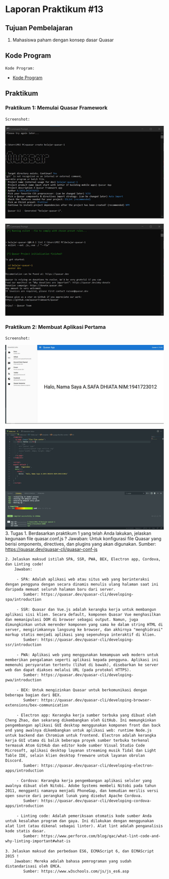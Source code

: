 # Laporan Praktikum #13

## Tujuan Pembelajaran

1. Mahasiswa paham dengan konsep dasar Quasar

## Kode Program

`Kode Program:`

- [Kode Program](../../src/13_Pengenalan_Quasar_Framework/firebase-app)

## Praktikum

### Praktikum 1: Memulai Quasar Framework

`Screenshot:`

![Praktikum ](img/buat1.JPG)

![Praktikum ](img/buat2.JPG)




### Praktikum 2: Membuat Aplikasi Pertama

`Screenshot:`

![Praktikum 2](img/hasil2.jpg)

![Praktikum ](img/index.jpg)
3. Tugas
    1. Berdasarkan praktikum 1 yang telah Anda lakukan, jelaskan kegunaan file quasar.conf.js ?
        Jawaban: Untuk konfigurasi file Quasar yang berisi omponents, directives, dan plugins yang akan digunakan.
        Sumber: https://quasar.dev/quasar-cli/quasar-conf-js

    2. Jelaskan maksud istilah SPA, SSR, PWA, BEX, Electron app, Cordova, dan Linting code!
        Jawaban:
        
         - SPA: Adalah aplikasi web atau situs web yang berinteraksi dengan pengguna dengan secara dinamis menulis ulang halaman saat ini daripada memuat seluruh halaman baru dari server.
            Sumber: https://quasar.dev/quasar-cli/developing-spa/introduction
        
         - SSR: Quasar dan Vue.js adalah kerangka kerja untuk membangun aplikasi sisi klien. Secara default, komponen Quasar Vue menghasilkan dan memanipulasi DOM di browser sebagai output. Namun, juga dimungkinkan untuk merender komponen yang sama ke dalam string HTML di server, mengirimkannya langsung ke browser, dan akhirnya "menghidrasi" markup statis menjadi aplikasi yang sepenuhnya interaktif di klien.
            Sumber: https://quasar.dev/quasar-cli/developing-ssr/introduction
        
         - PWA: Aplikasi web yang menggunakan kemampuan web modern untuk memberikan pengalaman seperti aplikasi kepada pengguna. Aplikasi ini memenuhi persyaratan tertentu (lihat di bawah), disebarkan ke server web dan dapat diakses melalui URL (pada protokol HTTPS).
            Sumber: https://quasar.dev/quasar-cli/developing-pwa/introduction
        
         - BEX: Untuk mengizinkan Quasar untuk berkomunikasi dengan beberapa bagian dari BEX.
            Sumber: https://quasar.dev/quasar-cli/developing-browser-extensions/bex-communication
        
         - Electron app: Kerangka kerja sumber terbuka yang dibuat oleh Cheng Zhao, dan sekarang dikembangkan oleh GitHub. Ini memungkinkan pengembangan aplikasi GUI desktop menggunakan komponen front dan back end yang awalnya dikembangkan untuk aplikasi web: runtime Node.js untuk backend dan Chromium untuk frontend. Electron adalah kerangka kerja GUI utama di balik beberapa proyek sumber terbuka terkenal termasuk Atom GitHub dan editor kode sumber Visual Studio Code Microsoft, aplikasi desktop layanan streaming musik Tidal dan Light Table IDE, selain klien desktop freeware untuk layanan obrolan Discord.
            Sumber: https://quasar.dev/quasar-cli/developing-electron-apps/introduction
         
         - Cordova: Kerangka kerja pengembangan aplikasi seluler yang awalnya dibuat oleh Nitobi. Adobe Systems membeli Nitobi pada tahun 2011, mengganti namanya menjadi PhoneGap, dan kemudian merilis versi open source dari perangkat lunak yang disebut Apache Cordova.
            Sumber: https://quasar.dev/quasar-cli/developing-cordova-apps/introduction
        
         - Linting code: Adalah pemeriksaan otomatis kode sumber Anda untuk kesalahan program dan gaya. Ini dilakukan dengan menggunakan alat lint (atau dikenal sebagai linter). Alat lint adalah penganalisis kode statis dasar.
            Sumber: https://www.perforce.com/blog/qac/what-lint-code-and-why-linting-important#what-is

    3. Jelaskan maksud dan perbedaan ES6, ECMAScript 6, dan ECMAScript 2015 !
        Jawaban: Mereka adalah bahasa pemrograman yang sudah distandarisasi oleh EMCA.
            Sumber: https://www.w3schools.com/js/js_es6.asp
